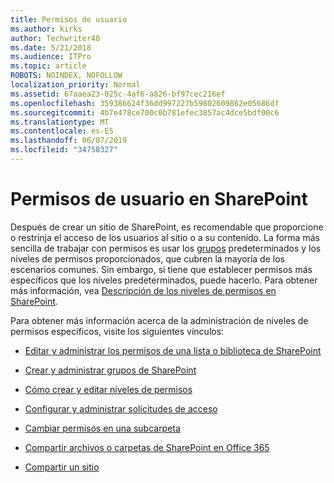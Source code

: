 ```yaml
---
title: Permisos de usuario
ms.author: kirks
author: Techwriter40
ms.date: 5/21/2018
ms.audience: ITPro
ms.topic: article
ROBOTS: NOINDEX, NOFOLLOW
localization_priority: Normal
ms.assetid: 67aaea23-025c-4af6-a826-bf97cec216ef
ms.openlocfilehash: 359386624f36dd997227b59802609862e05686df
ms.sourcegitcommit: 4b7e478ce700c0b781efec3857ac4dce5bdf00c6
ms.translationtype: MT
ms.contentlocale: es-ES
ms.lasthandoff: 06/07/2019
ms.locfileid: "34758327"
---
```

# <a name="user-permissions-in-sharepoint"></a>Permisos de usuario en SharePoint

Después de crear un sitio de SharePoint, es recomendable que proporcione o restrinja el acceso de los usuarios al sitio o a su contenido. La forma más sencilla de trabajar con permisos es usar los [grupos](https://support.office.com/article/default-sharepoint-groups-13bb2b6b-dd8c-447e-b71b-0e4bb9efe1d3) predeterminados y los niveles de permisos proporcionados, que cubren la mayoría de los escenarios comunes. Sin embargo, si tiene que establecer permisos más específicos que los niveles predeterminados, puede hacerlo. Para obtener más información, vea [Descripción de los niveles de permisos en SharePoint](https://docs.microsoft.com/sharepoint/understanding-permission-levels).

Para obtener más información acerca de la administración de niveles de permisos específicos, visite los siguientes vínculos:

- [Editar y administrar los permisos de una lista o biblioteca de SharePoint](https://support.office.com/article/customize-permissions-for-a-sharepoint-list-or-library-02d770f3-59eb-4910-a608-5f84cc297782)

- [Crear y administrar grupos de SharePoint](https://support.office.com/article/create-and-manage-sharepoint-groups-b1e3cd23-1a78-4264-9284-87fed7282048)

- [Cómo crear y editar niveles de permisos](https://docs.microsoft.com/sharepoint/how-to-create-and-edit-permission-levels)

- [Configurar y administrar solicitudes de acceso](https://support.office.com/article/set-up-and-manage-access-requests-94b26e0b-2822-49d4-929a-8455698654b3)

- [Cambiar permisos en una subcarpeta](https://support.office.com/article/change-the-permissions-on-a-subfolder-5427bd7c-f20a-4f75-8cf2-5359dd45a1a6)

- [Compartir archivos o carpetas de SharePoint en Office 365](https://support.office.com/article/share-sharepoint-files-or-folders-1fe37332-0f9a-4719-970e-d2578da4941c)

- [Compartir un sitio](https://support.office.com/article/share-a-site-958771a8-d041-4eb8-b51c-afea2eae3658)
